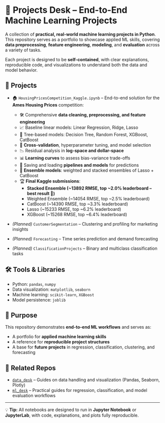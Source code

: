 # 🏡 Projects Desk – End-to-End Machine Learning Projects

A collection of **practical, real-world machine learning projects in Python**.  
This repository serves as a portfolio to showcase applied ML skills, covering **data preprocessing**, **feature engineering**, **modeling**, and **evaluation** across a variety of tasks.

Each project is designed to be **self-contained**, with clear explanations, reproducible code, and visualizations to understand both the data and model behavior.

## 📂 Projects

- 🏠 `HousingPricesCompetition_Kaggle.ipynb` – End-to-end solution for the **Ames Housing Prices** competition:
  - 🛠️ Comprehensive **data cleaning, preprocessing, and feature engineering**
  - 📈 Baseline linear models: Linear Regression, Ridge, Lasso
  - 🌳 Tree-based models: Decision Tree, Random Forest, XGBoost, CatBoost
  - 🔄 **Cross-validation**, hyperparameter tuning, and model selection
  - 📉 Residual analysis in **log-space and dollar-space**
  - 📊 **Learning curves** to assess bias-variance trade-offs
  - 💾 Saving and loading **pipelines and models** for predictions
  - 🔗 **Ensemble models**: weighted and stacked ensembles of Lasso + CatBoost
  - 🏆 **Final Kaggle submissions**:
    - **Stacked Ensemble (~13892 RMSE, top ~2.0% leaderboard – best result 🎯)**
    - Weighted Ensemble (~14054 RMSE, top ~2.5% leaderboard)
    - CatBoost (~14390 RMSE, top ~3.3% leaderboard)
    - Lasso (~15233 RMSE, top ~6.2% leaderboard)  
    - XGBoost (~15268 RMSE, top ~6.4% leaderboard)  

- *(Planned)* `CustomerSegmentation` – Clustering and profiling for marketing insights
- *(Planned)* `Forecasting` – Time series prediction and demand forecasting
- *(Planned)* `ClassificationProjects` – Binary and multiclass classification tasks

## 🛠️ Tools & Libraries

- Python: `pandas`, `numpy`
- Data visualization: `matplotlib`, `seaborn`
- Machine learning: `scikit-learn`, `XGBoost`
- Model persistence: `joblib`

## 📌 Purpose

This repository demonstrates **end-to-end ML workflows** and serves as:

- A portfolio for **applied machine learning skills**
- A reference for **reproducible project structures**
- A base for **future projects** in regression, classification, clustering, and forecasting

## 🧩 Related Repos

- [`data_desk`](https://github.com/lucad1396/data_desk) – Guides on data handling and visualization (Pandas, Seaborn, Plotly)  
- [`ml_desk`](https://github.com/lucad1396/ml_desk) – Practical guides for regression, classification, and model evaluation workflows

---

💡 **Tip:** All notebooks are designed to run in **Jupyter Notebook** or **JupyterLab**, with code, explanations, and plots fully reproducible.
